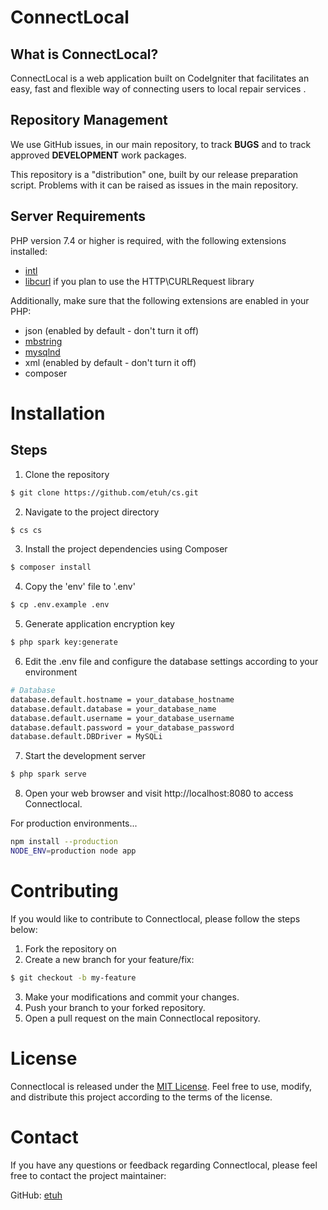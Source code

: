 # ConnectLocal

## What is ConnectLocal?

ConnectLocal is a web application built on CodeIgniter that facilitates an easy, fast and flexible way of connecting users to local repair services .



## Repository Management

We use GitHub issues, in our main repository, to track **BUGS** and to track approved **DEVELOPMENT** work packages.


This repository is a "distribution" one, built by our release preparation script.
Problems with it can be raised as issues in the main repository.


## Server Requirements

PHP version 7.4 or higher is required, with the following extensions installed:

- [intl](http://php.net/manual/en/intl.requirements.php)
- [libcurl](http://php.net/manual/en/curl.requirements.php) if you plan to use the HTTP\CURLRequest library

Additionally, make sure that the following extensions are enabled in your PHP:

- json (enabled by default - don't turn it off)
- [mbstring](http://php.net/manual/en/mbstring.installation.php)
- [mysqlnd](http://php.net/manual/en/mysqlnd.install.php)
- xml (enabled by default - don't turn it off)
- composer

# Installation
## Steps
1. Clone the repository

```sh
$ git clone https://github.com/etuh/cs.git
```
2. Navigate to the project directory
```sh
$ cs cs
```
3. Install the project dependencies using Composer
```sh
$ composer install
```
4. Copy the 'env' file to '.env'
```sh
$ cp .env.example .env
```
5. Generate application encryption key
```sh
$ php spark key:generate
```
6. Edit the .env file and configure the database settings according to your environment
```sh
# Database
database.default.hostname = your_database_hostname
database.default.database = your_database_name
database.default.username = your_database_username
database.default.password = your_database_password
database.default.DBDriver = MySQLi
```
7. Start the development server
```sh 
$ php spark serve
```
8. Open your web browser and visit http://localhost:8080 to access Connectlocal.

For production environments...

```sh
npm install --production
NODE_ENV=production node app
```
# Contributing

If you would like to contribute to Connectlocal, please follow the steps below:

1. Fork the repository on 
2. Create a new branch for your feature/fix:
```sh
$ git checkout -b my-feature
```
3. Make your modifications and commit your changes.
4. Push your branch to your forked repository.
5. Open a pull request on the main Connectlocal repository.

# License

Connectlocal is released under the [MIT License](https://github.com/etuh/cs/blob/main/LICENSE). Feel free to use, modify, and distribute this project according to the terms of the license.
# Contact

If you have any questions or feedback regarding Connectlocal, please feel free to contact the project maintainer:

GitHub: [etuh](https://github.com/etuh)
